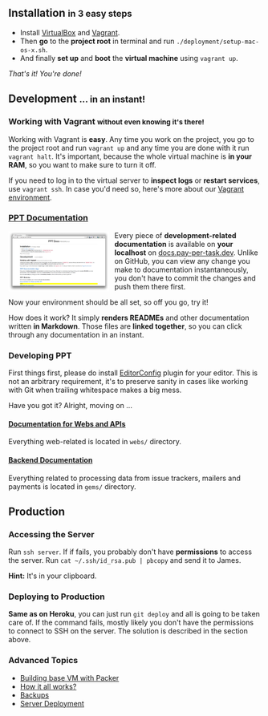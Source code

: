## Installation <small>in 3 easy steps</small>

* Install [VirtualBox](https://www.virtualbox.org/wiki/Downloads) and [Vagrant](http://www.vagrantup.com/downloads.html).
* Then **go** to the **project root** in terminal and run `./deployment/setup-mac-os-x.sh`.
* And finally **set up** and **boot** the **virtual machine** using `vagrant up`.

*That's it! You're done!*

## Development <small>... in an instant!</small>

### Working with Vagrant <small>without even knowing it's there!</small>

Working with Vagrant is **easy**. Any time you work on the project, you go to the project root and run `vagrant up` and any time you are done with it run `vagrant halt`. It's important, because the whole virtual machine is **in your RAM**, so you want to make sure to turn it off.

If you need to log in to the virtual server to **inspect logs** or **restart services**, use `vagrant ssh`. In case you'd need so, here's more about our [Vagrant environment](/docs/vagrant.md).

### [PPT Documentation](http://docs.pay-per-task.dev)

<a href="https://raw.githubusercontent.com/botanicus/doxxu/master/docs.ppt.png">
  <img height="120" src="https://raw.githubusercontent.com/botanicus/doxxu/master/docs.ppt.png" style="padding-right: 10px; float: left" />
</a>

Every piece of **development-related documentation** is available on **your localhost** on [docs.pay-per-task.dev](http://docs.pay-per-task.dev). Unlike on GitHub, you can view any change you make to documentation instantaneously, you don't have to commit the changes and push them there first.

Now your environment should be all set, so off you go, try it!

How does it work? It simply **renders READMEs** and other documentation written **in Markdown**. Those files are **linked together**, so you can click through any documentation in an instant.

### Developing PPT

First things first, please do install [EditorConfig](http://editorconfig.org/) plugin for your editor. This is not an arbitrary requirement, it's to preserve sanity in cases like working with Git when trailing whitespace makes a big mess.

Have you got it? Alright, moving on ...

#### [Documentation for Webs and APIs](webs/README.md)

Everything web-related is located in `webs/` directory.

#### [Backend Documentation](gems/README.md)

Everything related to processing data from issue trackers, mailers and payments is located in `gems/` directory.

## Production

### Accessing the Server

Run `ssh server`. If if fails, you probably don't have **permissions** to access the server. Run `cat ~/.ssh/id_rsa.pub | pbcopy` and send it to James.

**Hint:** It's in your clipboard.

### Deploying to Production

**Same as on Heroku**, you can just run `git deploy` and all is going to be taken care of. If the command fails, mostly likely you don't have the permissions to connect to SSH on the server. The solution is described in the section above.

### Advanced Topics

* [Building base VM with Packer](packer/README.md)
* [How it all works?](docs/server.md)
* [Backups](docs/backups.md)
* [Server Deployment](deployment/README.md)
